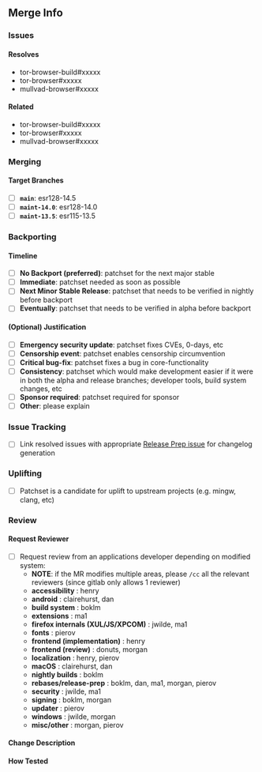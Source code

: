 ## Merge Info

<!-- Bookkeeping information for release management -->

### Issues

#### Resolves
- tor-browser-build#xxxxx
- tor-browser#xxxxx
- mullvad-browser#xxxxx

#### Related
- tor-browser-build#xxxxx
- tor-browser#xxxxx
- mullvad-browser#xxxxx

### Merging

<!-- This block tells the merger where commits need to be merged and future code archaeologists where commits were *supposed* to be merged -->

#### Target Branches
  - [ ] **`main`**: esr128-14.5
  - [ ] **`maint-14.0`**: esr128-14.0
  - [ ] **`maint-13.5`**: esr115-13.5

### Backporting

#### Timeline
- [ ] **No Backport (preferred)**: patchset for the next major stable
- [ ] **Immediate**: patchset needed as soon as possible
- [ ] **Next Minor Stable Release**: patchset that needs to be verified in nightly before backport
- [ ] **Eventually**: patchset that needs to be verified in alpha before backport

#### (Optional) Justification
- [ ] **Emergency security update**: patchset fixes CVEs, 0-days, etc
- [ ] **Censorship event**: patchset enables censorship circumvention
- [ ] **Critical bug-fix**: patchset fixes a bug in core-functionality
- [ ] **Consistency**: patchset which would make development easier if it were in both the alpha and release branches; developer tools, build system changes, etc
- [ ] **Sponsor required**: patchset required for sponsor
- [ ] **Other**: please explain

### Issue Tracking
- [ ] Link resolved issues with appropriate [Release Prep issue](https://gitlab.torproject.org/groups/tpo/applications/-/issues/?sort=updated_desc&state=opened&label_name%5B%5D=Apps%3A%3AType%3A%3AReleasePreparation&first_page_size=20) for changelog generation

### Uplifting
- [ ] Patchset is a candidate for uplift to upstream projects (e.g. mingw, clang, etc)

### Review

#### Request Reviewer

- [ ] Request review from an applications developer depending on modified system:
  - **NOTE**: if the MR modifies multiple areas, please `/cc` all the relevant reviewers (since gitlab only allows 1 reviewer)
  - **accessibility** : henry
  - **android** : clairehurst, dan
  - **build system** : boklm
  - **extensions** : ma1
  - **firefox internals (XUL/JS/XPCOM)** : jwilde, ma1
  - **fonts** : pierov
  - **frontend (implementation)** : henry
  - **frontend (review)** : donuts, morgan
  - **localization** : henry, pierov
  - **macOS** : clairehurst, dan
  - **nightly builds** : boklm
  - **rebases/release-prep** : boklm, dan, ma1, morgan, pierov
  - **security** : jwilde, ma1
  - **signing** : boklm, morgan
  - **updater** : pierov
  - **windows** : jwilde, morgan
  - **misc/other** : morgan, pierov

#### Change Description

<!-- Whatever context the reviewer needs to effectively review the patchset; if the patch includes UX updates be sure to include screenshots/video of how any new behaviour -->

#### How Tested

<!-- Description of steps taken to verify the change -->
